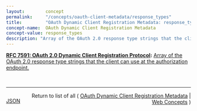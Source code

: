 ```yaml
---
layout:        concept
permalink:     "/concepts/oauth-client-metadata/response_types"
title:         "OAuth Dynamic Client Registration Metadata: response_types"
concept-name:  OAuth Dynamic Client Registration Metadata
concept-value: response_types
description: "Array of the OAuth 2.0 response type strings that the client can use at the authorization endpoint."
---
```


**[RFC 7591: OAuth 2.0 Dynamic Client Registration Protocol](/specs/IETF/RFC/7591 "This specification defines mechanisms for dynamically registering OAuth 2.0 clients with authorization servers. Registration requests send a set of desired client metadata values to the authorization server. The resulting registration responses return a client identifier to use at the authorization server and the client metadata values registered for the client. The client can then use this registration information to communicate with the authorization server using the OAuth 2.0 protocol. This specification also defines a set of common client metadata fields and values for clients to use during registration."):** [Array of the OAuth 2.0 response type strings that the client can use at the authorization endpoint.](http://tools.ietf.org/html/rfc7591#section-2 "Read documentation for OAuth Dynamic Client Registration Metadata &#34;response_types&#34;")

<br/>
<hr/>

<p style="float : left"><a href="./response_types.json" title="JSON representing this particular Web Concept value">JSON</a></p>
<p style="text-align: right">Return to list of all ( <a href="../oauth-client-metadata/">OAuth Dynamic Client Registration Metadata</a> | <a href="../">Web Concepts</a> )</p>
